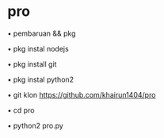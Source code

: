 # pro
• pembaruan && pkg

• pkg instal nodejs

• pkg install git

• pkg instal python2

• git klon https://github.com/khairun1404/pro

• cd pro

• python2 pro.py
